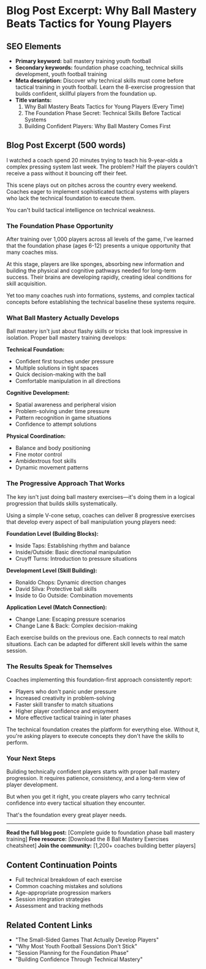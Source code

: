 # Blog Post Excerpt: Why Ball Mastery Beats Tactics for Young Players

## SEO Elements
- **Primary keyword:** ball mastery training youth football
- **Secondary keywords:** foundation phase coaching, technical skills development, youth football training
- **Meta description:** Discover why technical skills must come before tactical training in youth football. Learn the 8-exercise progression that builds confident, skillful players from the foundation up.
- **Title variants:** 
  1. Why Ball Mastery Beats Tactics for Young Players (Every Time)
  2. The Foundation Phase Secret: Technical Skills Before Tactical Systems  
  3. Building Confident Players: Why Ball Mastery Comes First

## Blog Post Excerpt (500 words)

I watched a coach spend 20 minutes trying to teach his 9-year-olds a complex pressing system last week. The problem? Half the players couldn't receive a pass without it bouncing off their feet.

This scene plays out on pitches across the country every weekend. Coaches eager to implement sophisticated tactical systems with players who lack the technical foundation to execute them.

You can't build tactical intelligence on technical weakness.

### The Foundation Phase Opportunity

After training over 1,000 players across all levels of the game, I've learned that the foundation phase (ages 6-12) presents a unique opportunity that many coaches miss.

At this stage, players are like sponges, absorbing new information and building the physical and cognitive pathways needed for long-term success. Their brains are developing rapidly, creating ideal conditions for skill acquisition.

Yet too many coaches rush into formations, systems, and complex tactical concepts before establishing the technical baseline these systems require.

### What Ball Mastery Actually Develops

Ball mastery isn't just about flashy skills or tricks that look impressive in isolation. Proper ball mastery training develops:

**Technical Foundation:**
- Confident first touches under pressure
- Multiple solutions in tight spaces
- Quick decision-making with the ball
- Comfortable manipulation in all directions

**Cognitive Development:**
- Spatial awareness and peripheral vision
- Problem-solving under time pressure
- Pattern recognition in game situations
- Confidence to attempt solutions

**Physical Coordination:**
- Balance and body positioning
- Fine motor control
- Ambidextrous foot skills
- Dynamic movement patterns

### The Progressive Approach That Works

The key isn't just doing ball mastery exercises—it's doing them in a logical progression that builds skills systematically.

Using a simple V-cone setup, coaches can deliver 8 progressive exercises that develop every aspect of ball manipulation young players need:

**Foundation Level (Building Blocks):**
- Inside Taps: Establishing rhythm and balance
- Inside/Outside: Basic directional manipulation
- Cruyff Turns: Introduction to pressure situations

**Development Level (Skill Building):**
- Ronaldo Chops: Dynamic direction changes
- David Silva: Protective ball skills
- Inside to Go Outside: Combination movements

**Application Level (Match Connection):**
- Change Lane: Escaping pressure scenarios
- Change Lane & Back: Complex decision-making

Each exercise builds on the previous one. Each connects to real match situations. Each can be adapted for different skill levels within the same session.

### The Results Speak for Themselves

Coaches implementing this foundation-first approach consistently report:
- Players who don't panic under pressure
- Increased creativity in problem-solving
- Faster skill transfer to match situations
- Higher player confidence and enjoyment
- More effective tactical training in later phases

The technical foundation creates the platform for everything else. Without it, you're asking players to execute concepts they don't have the skills to perform.

### Your Next Steps

Building technically confident players starts with proper ball mastery progression. It requires patience, consistency, and a long-term view of player development.

But when you get it right, you create players who carry technical confidence into every tactical situation they encounter.

That's the foundation every great player needs.

---

**Read the full blog post:** [Complete guide to foundation phase ball mastery training]
**Free resource:** [Download the 8 Ball Mastery Exercises cheatsheet]
**Join the community:** [1,200+ coaches building better players]

## Content Continuation Points
- Full technical breakdown of each exercise
- Common coaching mistakes and solutions
- Age-appropriate progression markers
- Session integration strategies
- Assessment and tracking methods

## Related Content Links
- "The Small-Sided Games That Actually Develop Players"
- "Why Most Youth Football Sessions Don't Stick" 
- "Session Planning for the Foundation Phase"
- "Building Confidence Through Technical Mastery"